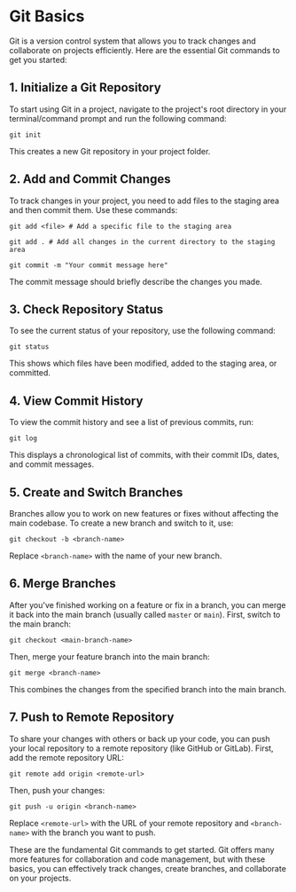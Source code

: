 # Git Basics

Git is a version control system that allows you to track changes and collaborate on projects efficiently. Here are the essential Git commands to get you started:

## 1. Initialize a Git Repository

To start using Git in a project, navigate to the project's root directory in your terminal/command prompt and run the following command:

`git init`

This creates a new Git repository in your project folder.

## 2. Add and Commit Changes

To track changes in your project, you need to add files to the staging area and then commit them. Use these commands:

`git add <file> # Add a specific file to the staging area`

`git add . # Add all changes in the current directory to the staging area`

`git commit -m "Your commit message here"`

The commit message should briefly describe the changes you made.

## 3. Check Repository Status

To see the current status of your repository, use the following command:

`git status`

This shows which files have been modified, added to the staging area, or committed.

## 4. View Commit History

To view the commit history and see a list of previous commits, run:

`git log`

This displays a chronological list of commits, with their commit IDs, dates, and commit messages.

## 5. Create and Switch Branches

Branches allow you to work on new features or fixes without affecting the main codebase. To create a new branch and switch to it, use:

`git checkout -b <branch-name>`

Replace `<branch-name>` with the name of your new branch.

## 6. Merge Branches

After you've finished working on a feature or fix in a branch, you can merge it back into the main branch (usually called `master` or `main`). First, switch to the main branch:

`git checkout <main-branch-name>`

Then, merge your feature branch into the main branch:

`git merge <branch-name>`

This combines the changes from the specified branch into the main branch.

## 7. Push to Remote Repository

To share your changes with others or back up your code, you can push your local repository to a remote repository (like GitHub or GitLab). First, add the remote repository URL:

`git remote add origin <remote-url>`

Then, push your changes:

`git push -u origin <branch-name>`

Replace `<remote-url>` with the URL of your remote repository and `<branch-name>` with the branch you want to push.

These are the fundamental Git commands to get started. Git offers many more features for collaboration and code management, but with these basics, you can effectively track changes, create branches, and collaborate on your projects.

